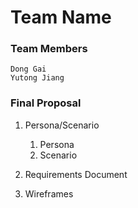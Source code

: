 # Team Name

### Team Members
    Dong Gai
    Yutong Jiang
### Final Proposal
1. Persona/Scenario
    1. Persona
    2. Scenario
2. Requirements Document

3. Wireframes






